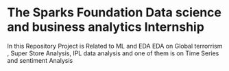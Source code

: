 # The Sparks Foundation Data science and business analytics Internship
In this Repository Project is Related to ML and EDA
EDA on Global terrorrism , Super Store Analysis, IPL data analysis and one of them is on Time Series and sentiment Analysis
